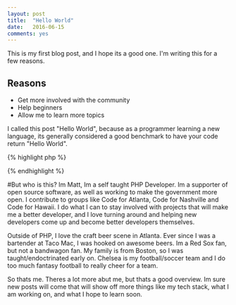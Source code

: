 ```yaml
---
layout: post
title:  "Hello World"
date:   2016-06-15
comments: yes
---
```


This is my first blog post, and I hope its a good one. I'm writing this for a few reasons.

## Reasons
* Get more involved with the community
* Help beginners
* Allow me to learn more topics

I called this post "Hello World", because as a programmer learning a new language, its generally considered a good
benchmark to have your code return "Hello World".

{% highlight php %}
<?php echo "Hello World!";?>
{% endhighlight %}

#But who is this?
Im Matt, Im a self taught PHP Developer. Im a supporter of open source software,
as well as working to make the government more open. I contribute to groups like
Code for Atlanta, Code for Nashville and Code for Hawaii. I do what I can to stay
involved with projects that will make me a better developer, and I love turning
around and helping new developers come up and become better developers themselves.

Outside of PHP, I love the craft beer scene in Atlanta. Ever since I was a bartender
at Taco Mac, I was hooked on awesome beers. Im a Red Sox fan, but not a bandwagon fan.
My family is from Boston, so I was taught/endoctrinated early on. Chelsea is my
football/soccer team and I do too much fantasy football to really cheer for a team.

So thats me. Theres a lot more abut me, but thats a good overview. Im sure new posts
will come that will show off more things like my tech stack, what I am working on,
and what I hope to learn soon. 
